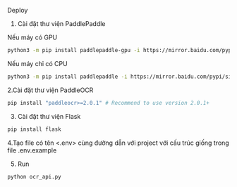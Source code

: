 Deploy
1. Cài đặt thư viện PaddlePaddle

Nếu máy có GPU
```bash
python3 -m pip install paddlepaddle-gpu -i https://mirror.baidu.com/pypi/simple
```

Nếu máy chỉ có CPU
```bash
python3 -m pip install paddlepaddle -i https://mirror.baidu.com/pypi/simple
```

2.Cài đặt thư viện PaddleOCR

```bash
pip install "paddleocr>=2.0.1" # Recommend to use version 2.0.1+
```

3. Cài đặt thư viện Flask
```bash
pip install flask
```

4.Tạo file có tên <.env> cùng đường dẫn với project với cấu trúc giống trong file .env.example

5. Run
```bash
python ocr_api.py
```
